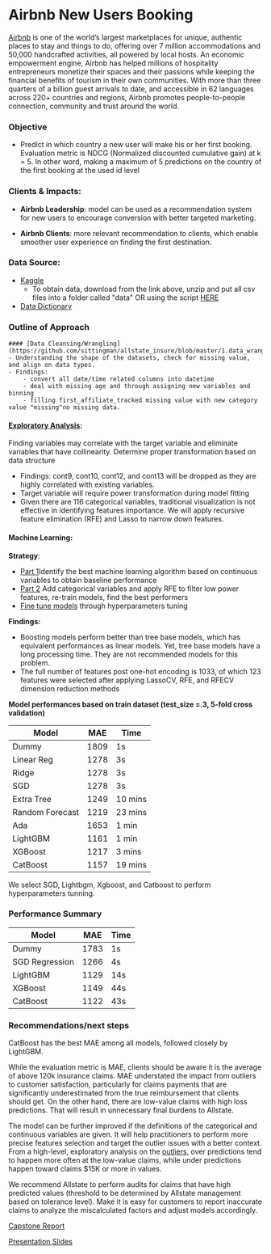 # Airbnb New Users Booking

[Airbnb](www.allstate.com) is one of the world’s largest marketplaces for unique, authentic places to stay and things to do, offering over 7 million accommodations and 50,000 handcrafted activities, all powered by local hosts. An economic empowerment engine, Airbnb has helped millions of hospitality entrepreneurs monetize their spaces and their passions while keeping the financial benefits of tourism in their own communities. With more than three quarters of a billion guest arrivals to date, and accessible in 62 languages across 220+ countries and regions, Airbnb promotes people-to-people connection, community and trust around the world.

### Objective
- Predict in which country a new user will make his or her first booking. Evaluation metric is NDCG (Normalized discounted cumulative gain) at k = 5. In other word, making a maximum of 5 predictions on the country of the first booking at the used id level

### Clients & Impacts:

- **Airbnb Leadership**: model can be used as a recommendation system for new users to encourage conversion with better targeted marketing.


- **Airbnb Clients**: more relevant recommendation to clients, which enable smoother user experience on finding the first destination.

### Data Source:
- [Kaggle](https://www.kaggle.com/c/airbnb-recruiting-new-user-bookings/data)
    - To obtain data, download from the link above, unzip and put all csv files into a folder called "data" OR using the script [HERE](https://github.com/sittingman/airbnb_booking/blob/master/0.obtain_data.ipynb)
- [Data Dictionary](https://github.com/sittingman/airbnb_booking/blob/master/data_dict.ipynb)

### Outline of Approach

    #### [Data Cleansing/Wrangling](https://github.com/sittingman/allstate_insure/blob/master/1.data_wrangling.ipynb): 
    - Understanding the shape of the datasets, check for missing value, and align on data types.
    - Findings: 
        - convert all date/time related columns into datetime
        - deal with missing age and through assigning new variables and binning
        - filling first_affiliate_tracked missing value with new category value "missing"no missing data. 

#### [Exploratory Analysis](https://github.com/sittingman/allstate_insure/blob/master/2.exploratory.ipynb): 
Finding variables may correlate with the target variable and eliminate variables that have collinearity. Determine proper transformation based on data structure
- Findings: cont9, cont10, cont12, and cont13 will be dropped as they are highly correlated with existing variables.
- Target variable will require power transformation during model fitting
- Given there are 116 categorical variables, traditional visualization is not effective in identifying features importance. We will apply recursive feature elimination (RFE) and Lasso to narrow down features.
    
#### Machine Learning: 
**Strategy**:
- [Part 1](https://github.com/sittingman/allstate_insure/blob/master/3.ML_p1.ipynb)Identify the best machine learning algorithm based on continuous variables to obtain baseline performance
- [Part 2](https://github.com/sittingman/allstate_insure/blob/master/3.ML_p2.ipynb) Add categorical variables and apply RFE to filter low power features, re-train models, find the best performers
- [Fine tune models](https://github.com/sittingman/allstate_insure/blob/master/4.submit.ipynb) through hyperparameters tuning
    
**Findings:**
- Boosting models perform better than tree base models, which has equivalent performances as linear models. Yet, tree base models have a long processing time. They are not recommended models for this problem.
- The full number of features post one-hot encoding is 1033, of which 123 features were selected after applying LassoCV, RFE, and RFECV dimension reduction methods

**Model performances based on train dataset (test_size =.3, 5-fold cross validation)**

| Model | MAE | Time |
| ---- | ---- | ---- |
|Dummy | 1809 | 1s |
|Linear Reg | 1278 | 3s |
|Ridge | 1278 | 3s|
|SGD | 1278 | 3s|
|Extra Tree | 1249 | 10 mins|
|Random Forecast | 1219 | 23 mins|
|Ada | 1653 | 1 min |
|LightGBM | 1161 | 1 min |
|XGBoost | 1217 | 3 mins |
|CatBoost | 1157 | 19 mins |

We select SGD, Lightbgm, Xgboost, and Catboost to perform hyperparameters tunning.

### Performance Summary

| Model | MAE | Time |
| - | - | - |
|Dummy | 1783 | 1s |
|SGD Regression | 1266 | 4s |
|LightGBM | 1129 | 14s |
|XGBoost | 1149 | 44s |
|CatBoost | 1122| 43s|


### Recommendations/next steps

CatBoost has the best MAE among all models, followed closely by LightGBM.

While the evaluation metric is MAE, clients should be aware it is the average of above 120k insurance claims. MAE understated the impact from outliers to customer satisfaction, particularly for claims payments that are significantly underestimated from the true reimbursement that clients should get. On the other hand, there are low-value claims with high loss predictions. That will result in unnecessary final burdens to Allstate.

The model can be further improved if the definitions of the categorical and continuous variables are given. It will help practitioners to perform more precise features selection and target the outlier issues with a better context. From a high-level, exploratory analysis on the [outliers](https://github.com/sittingman/allstate_insure/blob/master/3.ML-outliers.ipynb), over predictions tend to happen more often at the low-value claims, while under predictions happen toward claims $15K or more in values.

We recommend Allstate to perform audits for claims that have high predicted values (threshold to be determined by Allstate management based on tolerance level). Make it is easy for customers to report inaccurate claims to analyze the miscalculated factors and adjust models accordingly.


[Capstone Report](https://github.com/sittingman/allstate_insure/blob/master/capstone_report_allstate.pdf)

[Presentation Slides](https://github.com/sittingman/allstate_insure/blob/master/allstate_present.pdf)